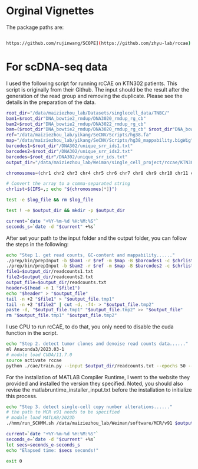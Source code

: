 # Orginal Vignettes
The package paths are:

```bash 

https://github.com/rujinwang/SCOPE](https://github.com/zhyu-lab/rccae)
```
# For scDNA-seq data
I used the following script for running rcCAE on KTN302 patients. This script is originally from their Github. The input should be the result after the generation of the read group and removing the duplicate. Please see the details in the preparation of the data.

```bash
root_dir="/data/maiziezhou_lab/Datasets/singlecell_data/TNBC/"
bam1=$root_dir"DNA_bowtie2_rmdup/DNA3020_rmdup_rg_cb"
bam2=$root_dir"DNA_bowtie2_rmdup/DNA3022_rmdup_rg_cb"
bam=($root_dir"DNA_bowtie2_rmdup/DNA3020_rmdup_rg_cb" $root_dir"DNA_bowtie2_rmdup/DNA3022_rmdup_rg_cb")
ref="/data/maiziezhou_lab/yikang/SeCNV/Scripts/hg38.fa"
map="/data/maiziezhou_lab/yikang/SeCNV/Scripts/hg38_mappability.bigWig"
barcodes1=$root_dir"/DNA302/unique_srr_ids1.txt"
barcodes2=$root_dir"/DNA302/unique_srr_ids2.txt"
barcodes=$root_dir"/DNA302/unique_srr_ids.txt"
output_dir="/data/maiziezhou_lab/Weiman/single_cell_project/rccae/KTN302"log_file=$output_dir/log.txt

chromosomes=(chr1 chr2 chr3 chr4 chr5 chr6 chr7 chr8 chr9 chr10 chr11 chr12 chr13 chr14 chr15 chr16 chr17 chr18 chr19 chr20 chr21 chr22)

# Convert the array to a comma-separated string
chrlist=$(IFS=,; echo "${chromosomes[*]}")

test -e $log_file && rm $log_file

test ! -e $output_dir && mkdir -p $output_dir

current=`date "+%Y-%m-%d %H:%M:%S"`
seconds_s=`date -d "$current" +%s`
```
After set your path to the input folder and the output folder, you can follow the steps in the following:
```bash
echo "Step 1. get read counts, GC-content and mappability......"
./prep/bin/prepInput -b $bam1 -r $ref -m $map -B $barcodes1 -c $chrlist -s 500000 -q 0 -o $output_dir/readcounts1.txt > $log_file 2>&1
./prep/bin/prepInput -b $bam2 -r $ref -m $map -B $barcodes2 -c $chrlist -s 500000 -q 0 -o $output_dir/readcounts2.txt > $log_file 2>&1
file1=$output_dir/readcounts1.txt
file2=$output_dir/readcounts2.txt
output_file=$output_dir/readcounts.txt
header=$(head -n 1 "$file1")
echo "$header" > "$output_file"
tail -n +2 "$file1" > "$output_file.tmp1"
tail -n +2 "$file2" | cut -d, -f4- > "$output_file.tmp2"
paste -d, "$output_file.tmp1" "$output_file.tmp2" >> "$output_file"
rm "$output_file.tmp1" "$output_file.tmp2"
```
I use CPU to run rcCAE, to do that, you only need to disable the cuda function in the script.
```bash
echo "Step 2. detect tumor clones and denoise read counts data......"
ml Anaconda3/2023.03-1
# module load CUDA/11.7.0
source activate rccae
python ./cae/train.py --input $output_dir/readcounts.txt --epochs 50 --batch_size 64 --lr 0.0001 --latent_dim 3 --seed 0 --output $output_dir >> $log_file 2>&1
```
For the installation of MATLAB Compiler Runtime, I went to the website they provided and installed the version they specified. Noted, you should also revise the matlabruntime_installer_input.txt before the installation to initialize this process.
```bash
echo "Step 3. detect single-cell copy number alterations......"
# the path to MCR v91 needs to be specified
# module load MATLAB/2023b
./hmm/run_SCHMM.sh /data/maiziezhou_lab/Weiman/software/MCR/v91 $output_dir/lrc.txt $output_dir 10 >> $log_file 2>&1

current=`date "+%Y-%m-%d %H:%M:%S"`
seconds_e=`date -d "$current" +%s`
let secs=seconds_e-seconds_s
echo "Elapsed time: $secs seconds!"

exit 0
```

